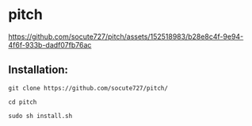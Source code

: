 # pitch
https://github.com/socute727/pitch/assets/152518983/b28e8c4f-9e94-4f6f-933b-dadf07fb76ac
## Installation:

`git clone https://github.com/socute727/pitch/`

`cd pitch`

`sudo sh install.sh`


